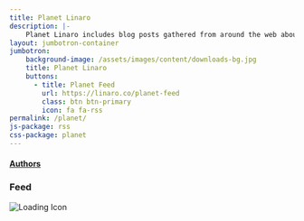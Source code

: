 ```yaml
---
title: Planet Linaro
description: |-
    Planet Linaro includes blog posts gathered from around the web about Linaro.
layout: jumbotron-container
jumbotron:
    background-image: /assets/images/content/downloads-bg.jpg
    title: Planet Linaro
    buttons:
      - title: Planet Feed
        url: https://linaro.co/planet-feed
        class: btn btn-primary
        icon: fa fa-rss
permalink: /planet/
js-package: rss
css-package: planet
---
```

<div class="col-sm-3 no-padding pr-sm-15">
    <div class="panel-group" id="author-accordion" role="tablist" aria-multiselectable="true">
        <div class="panel panel-default">
            <div class="panel-heading" role="tab" id="headingOne">
            <h4 class="panel-title text-center">
                <a role="button" data-toggle="collapse" data-parent="#author-accordion" href="#authorsCollapse" aria-expanded="true" aria-controls="authorsCollapse">
                Authors
                </a>
            </h4>
            </div>
            <div id="authorsCollapse" class="panel-collapse collapse dont-collapse-sm" role="tabpanel" aria-labelledby="headingOne">
                <div class="panel-body">
                    <div id="planet-list"></div>
                </div>
            </div>
        </div>
    </div>
</div>
<div class="col-sm-9 no-padding feed">
    <h3 class="text-center">Feed <a href="https://linaro.co/planet-feed"><i class="fa fa-rss"></i></a></h3>
    <img id="loader" class="img-responsive" alt="Loading Icon" src="/assets/images/loading.gif"/>
    <div id="feed">
        <div class="panel-group" id="accordion" role="tablist" aria-multiselectable="true"></div>
    </div>
</div>